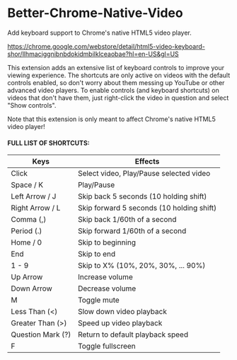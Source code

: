 # Better-Chrome-Native-Video

Add keyboard support to Chrome's native HTML5 video player.

https://chrome.google.com/webstore/detail/html5-video-keyboard-shor/llhmaciggnibnbdokidmbilklceaobae?hl=en-US&gl=US

This extension adds an extensive list of keyboard controls to improve your viewing experience. The shortcuts are only active on videos with the default controls enabled, so don't worry about them messing up YouTube or other advanced video players. To enable controls (and keyboard shortcuts) on videos that don't have them, just right-click the video in question and select "Show controls".

Note that this extension is only meant to affect Chrome's native HTML5 video player!

#### FULL LIST OF SHORTCUTS:

| Keys              | Effects                                   |
| ----------------- | ----------------------------------------- |
| Click             | Select video, Play/Pause selected video   |
| Space / K         | Play/Pause                                |
| Left Arrow / J    | Skip back 5 seconds (10 holding shift)    |
| Right Arrow / L   | Skip forward 5 seconds (10 holding shift) |
| Comma (,)         | Skip back 1/60th of a second              |
| Period (.)        | Skip forward 1/60th of a second           |
| Home / 0          | Skip to beginning                         |
| End               | Skip to end                               |
| 1 - 9             | Skip to X% (10%, 20%, 30%, ... 90%)       |
| Up Arrow          | Increase volume                           |
| Down Arrow        | Decrease volume                           |
| M                 | Toggle mute                               |
| Less Than (<)     | Slow down video playback                  |
| Greater Than (>)  | Speed up video playback                   |
| Question Mark (?) | Return to default playback speed          |
| F                 | Toggle fullscreen                         |

